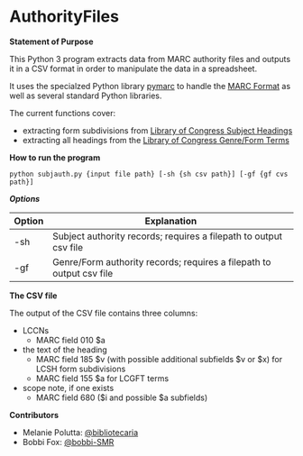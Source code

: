 # AuthorityFiles

**Statement of Purpose**

This Python 3 program extracts data from MARC authority files and outputs it in a CSV format in order to manipulate the data in a spreadsheet.

It uses the specialzed Python library [pymarc](https://pymarc.readthedocs.io/en/latest/) to handle the [MARC Format](https://www.loc.gov/marc/) as well as several standard Python libraries.

The current functions cover:

+ extracting form subdivisions from [Library of Congress Subject Headings](https://www.loc.gov/aba/publications/FreeLCSH/freelcsh.html)
+ extracting all headings from the [Library of Congress Genre/Form Terms](https://www.loc.gov/aba/publications/FreeLCGFT/freelcgft.html)

**How to run the program**

`python subjauth.py {input file path} [-sh {sh csv path}] [-gf {gf cvs path}]`

***Options***

| Option  | Explanation |
| ------------- | ------------- |
| -sh  | Subject authority records; requires a filepath to output csv file  |
| -gf  | Genre/Form authority records; requires a filepath to output csv file |

**The CSV file**

The output of the CSV file contains three columns: 
+ LCCNs
  + MARC field 010 $a
+ the text of the heading
  + MARC field 185 $v (with possible additional subfields $v or $x) for LCSH form subdivisions
  + MARC field 155 $a for LCGFT terms
+ scope note, if one exists
  + MARC field 680 ($i and possible $a subfields)

**Contributors**

+ Melanie Polutta: [@bibliotecaria](https://github.com/bibliotecaria)
+ Bobbi Fox: [@bobbi-SMR](https://github.com/bobbi-SMR)

 
